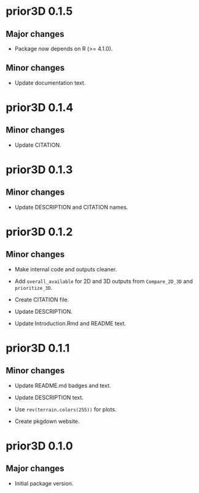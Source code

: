 # prior3D 0.1.5

## Major changes

- Package now depends on R (>= 4.1.0).

## Minor changes

- Update  documentation text.

# prior3D 0.1.4

## Minor changes

- Update CITATION.

# prior3D 0.1.3

## Minor changes

- Update DESCRIPTION and CITATION names.

# prior3D 0.1.2

## Minor changes

- Make internal code and outputs cleaner.

- Add `overall_available` for 2D and 3D outputs from `Compare_2D_3D` and
`prioritize_3D`.

- Create CITATION file.

- Update DESCRIPTION.

- Update Introduction.Rmd and README text.

# prior3D 0.1.1

## Minor changes

- Update README.md badges and text.

- Update DESCRIPTION text.

- Use `rev(terrain.colors(255))` for plots.

- Create pkgdown website.

# prior3D 0.1.0

## Major changes

- Initial package version.

